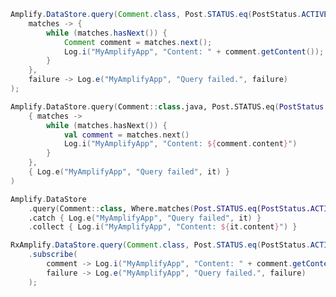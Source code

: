 <amplify-block-switcher>
<amplify-block name="Java">

```java
Amplify.DataStore.query(Comment.class, Post.STATUS.eq(PostStatus.ACTIVE),
    matches -> {
        while (matches.hasNext()) {
            Comment comment = matches.next();
            Log.i("MyAmplifyApp", "Content: " + comment.getContent());
        }
    },
    failure -> Log.e("MyAmplifyApp", "Query failed.", failure)
);
```

</amplify-block>
<amplify-block name="Kotlin - Callbacks">

```kotlin
Amplify.DataStore.query(Comment::class.java, Post.STATUS.eq(PostStatus.ACTIVE),
    { matches ->
        while (matches.hasNext()) {
            val comment = matches.next()
            Log.i("MyAmplifyApp", "Content: ${comment.content}")
        }
    },
    { Log.e("MyAmplifyApp", "Query failed", it) }
)
```

</amplify-block>
<amplify-block name="Kotlin - Coroutines (Beta)">

```kotlin
Amplify.DataStore
    .query(Comment::class, Where.matches(Post.STATUS.eq(PostStatus.ACTIVE)))
    .catch { Log.e("MyAmplifyApp", "Query failed", it) }
    .collect { Log.i("MyAmplifyApp", "Content: ${it.content}") }
```

</amplify-block>
<amplify-block name="RxJava">

```java
RxAmplify.DataStore.query(Comment.class, Post.STATUS.eq(PostStatus.ACTIVE))
    .subscribe(
        comment -> Log.i("MyAmplifyApp", "Content: " + comment.getContent()),
        failure -> Log.e("MyAmplifyApp", "Query failed.", failure)
    );
```

</amplify-block>
</amplify-block-switcher>
